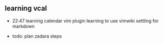 ## learning vcal

- 22:47 learning calendar vim plugin
    learning to use vimwiki
    settling for markdown

- todo: plan zadara steps


